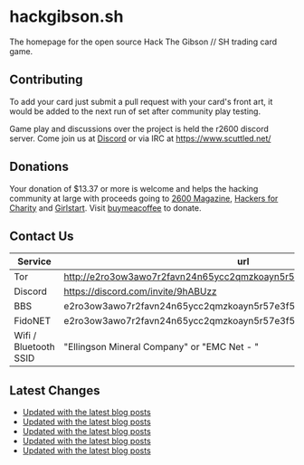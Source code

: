 # hackgibson.sh
The homepage for the open source Hack The Gibson // SH trading card game.


## Contributing

To add your card just submit a pull request with your card's front art, it would be added to the next run of set after community play testing.

Game play and discussions over the project is held the r2600 discord server. Come join us at [Discord](https://discord.com/invite/9hABUzz) or via IRC at https://www.scuttled.net/


## Donations

Your donation of $13.37 or more is welcome and helps the hacking community at large with proceeds going to [2600 Magazine](https://2600.com/), [Hackers for Charity](https://hackersforcharity.org) and [Girlstart](https://girlstart.org).  Visit [buymeacoffee](https://www.buymeacoffee.com/hackgibson.sh) to donate.


## Contact Us

Service | url
-|-
Tor | http://e2ro3ow3awo7r2favn24n65ycc2qmzkoayn5r57e3f56nvjwdcgg32ad.onion
Discord | https://discord.com/invite/9hABUzz
BBS | e2ro3ow3awo7r2favn24n65ycc2qmzkoayn5r57e3f56nvjwdcgg32ad.onion:23
FidoNET | e2ro3ow3awo7r2favn24n65ycc2qmzkoayn5r57e3f56nvjwdcgg32ad.onion:24554
Wifi / Bluetooth SSID | "Ellingson Mineral Company" or "EMC Net - <fidonet address>"

## Latest Changes
<!-- BLOG-POST-LIST:START -->
- [Updated with the latest blog posts](https://github.com/DFW2600/hackgibson.sh/commit/d10f3ec11a27b47d2d441797f4c15c145dfbd7ca)
- [Updated with the latest blog posts](https://github.com/DFW2600/hackgibson.sh/commit/c6668dbbb86a4452bd1602229c93d26eecd3222f)
- [Updated with the latest blog posts](https://github.com/DFW2600/hackgibson.sh/commit/01c6aaeab3c351baf6ba0957ac72c4c80c78b86c)
- [Updated with the latest blog posts](https://github.com/DFW2600/hackgibson.sh/commit/0d813fbd02b4f04e66334255c81b3d7b042439d8)
- [Updated with the latest blog posts](https://github.com/DFW2600/hackgibson.sh/commit/4cccb29f9c2a3af91e66ecd20b47522666618cfa)
<!-- BLOG-POST-LIST:END -->
